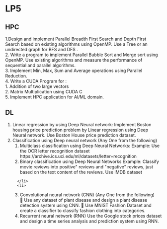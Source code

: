 # LP5

## HPC
1.Design and implement Parallel Breadth First Search and Depth First Search based on existing 
algorithms using OpenMP. Use a Tree or an undirected graph for BFS and DFS . <br>
2. Write a program to implement Parallel Bubble Sort and Merge sort using OpenMP. Use 
existing algorithms and measure the performance of sequential and parallel algorithms. <br>
3. Implement Min, Max, Sum and Average operations using Parallel Reduction. <br>
4. Write a CUDA Program for : <br>
      1. Addition of two large vectors <br>
      2. Matrix Multiplication using CUDA C <br>
5. Implement HPC application for AI/ML domain.<br>

## DL
<ol>
      <li>
            Linear regression by using Deep Neural network: Implement Boston housing price 
prediction problem by Linear regression using Deep Neural network. Use Boston House price 
prediction dataset.
      </li>
      <li>
           Classification using Deep neural network (Any One from the following) 
            <ol>
                  <li>
                  Multiclass classification using Deep Neural Networks: Example: Use the OCR letter 
recognition dataset https://archive.ics.uci.edu/ml/datasets/letter+recognition 
                  </li>
                  <li>
                  Binary classification using Deep Neural Networks Example: Classify movie reviews into 
positive" reviews and "negative" reviews, just based on the text content of the reviews. 
Use IMDB dataset
                  </li>
            </ol>

      </li>
      <li>

3.  Convolutional neural network (CNN) (Any One from the following) <br>
 Use any dataset of plant disease and design a plant disease detection system using CNN. 
 Use MNIST Fashion Dataset and create a classifier to classify fashion clothing into 
categories. 
4.  Recurrent neural network (RNN) Use the Google stock prices dataset and design a time 
series analysis and prediction system using RNN. <br>
</ol>

